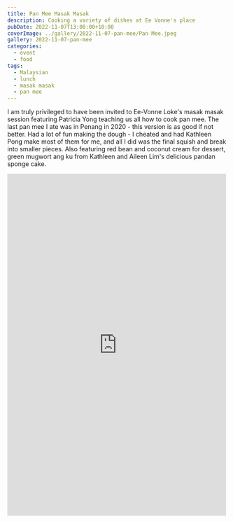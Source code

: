 ```yaml
---
title: Pan Mee Masak Masak
description: Cooking a variety of dishes at Ee Vonne's place
pubDate: 2022-11-07T13:00:00+10:00
coverImage: ../gallery/2022-11-07-pan-mee/Pan Mee.jpeg
gallery: 2022-11-07-pan-mee
categories:
  - event
  - food
tags:
  - Malaysian
  - lunch
  - masak masak
  - pan mee
---
```


I am truly privileged to have been invited to Ee-Vonne Loke's masak masak session featuring Patricia Yong teaching us all how to cook pan mee. The last pan mee I ate was in Penang in 2020 - this version is as good if not better. Had a lot of fun making the dough - I cheated and had Kathleen Pong make most of them for me, and all I did was the final squish and break into smaller pieces. Also featuring red bean and coconut cream for dessert, green mugwort ang ku from Kathleen and Aileen Lim's delicious pandan sponge cake.

<iframe src="https://www.facebook.com/plugins/post.php?href=https%3A%2F%2Fwww.facebook.com%2Fchris1.tham%2Fposts%2Fpfbid02GUiEXovtDJBmLqzKhEscULqAa1zAqnRPXjLyGJq2WaqKskh1g6nf5ePXZLskhDsbl&show_text=true&width=500" width="500" height="781" style="border:none;overflow:hidden" scrolling="no" frameborder="0" allowfullscreen="true" allow="autoplay; clipboard-write; encrypted-media; picture-in-picture; web-share"></iframe>
